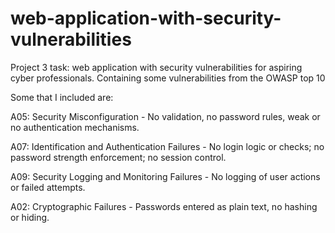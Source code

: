 # web-application-with-security-vulnerabilities

Project 3 task: web application with security vulnerabilities for aspiring cyber professionals. Containing some vulnerabilities from the OWASP top 10

Some that I included are:

A05: Security Misconfiguration - No validation, no password rules, weak or no authentication mechanisms.

A07: Identification and Authentication Failures - No login logic or checks; no password strength enforcement; no session control.

A09: Security Logging and Monitoring Failures - No logging of user actions or failed attempts.

A02: Cryptographic Failures - Passwords entered as plain text, no hashing or hiding.
